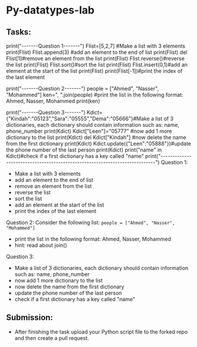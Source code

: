# Py-datatypes-lab

## Tasks:
print("-------Question 1-------")
Flist=[5,2,7] #Make a list with 3 elements
print(Flist)
Flist.append(3) #add an element to the end of list
print(Flist)
del Flist[1]#remove an element from the list
print(Flist)
Flist.reverse()#reverse the list
print(Flist)
Flist.sort()#sort the list
print(Flist)
Flist.insert(0,1)#add an element at the start of the list
print(Flist)
print(Flist[-1])#print the index of the last element

print("-------Question 2-------")
people = ["Ahmed", "Nasser", "Mohammed"]
ken=", ".join(people) #print the list in the following format: Ahmed, Nasser, Mohammed
print(ken)

print("-------Question 3-------")
Kdict={"Kindah":"05123","Sara":"05555","Dema":"05666"}#Make a list of 3 dictionaries, each dictionary should contain information such as: name, phone_number
print(Kdict)
Kdict["Leen"]="05777" #now add 1 more dictionary to the list
print(Kdict)
del Kdict["Kindah"] #now delete the name from the first dictionary
print(Kdict)
Kdict.update({"Leen":"05888"})#update the phone number of the last person
print(Kdict)
print("name" in Kdict)#check if a first dictionary has a key called "name"
print("----------------------------------------------------------------------------")
Question 1:
- Make a list with 3 elements
- add an element to the end of list
- remove an element from the list
- reverse the list
- sort the list 
- add an element at the start of the list
- print the index of the last element


Question 2:
Consider the following list: ``` people = ["Ahmed", "Nasser", "Mohammed"] ```
- print the list in the following format: Ahmed, Nasser, Mohammed
- hint: read about join()

Question 3:
- Make a list of 3 dictionaries, each dictionary should contain information such as: name, phone_number
- now add 1 more dictionary to the list 
- now delete the name from the first dictionary
- update the phone number of the last person
- check if a first dictionary has a key called "name" 


## Submission:

- After finishing the task upload your Python script file to the forked repo and then create a pull request.
